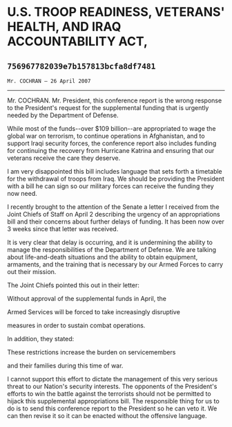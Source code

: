 # U.S. TROOP READINESS, VETERANS' HEALTH, AND IRAQ ACCOUNTABILITY ACT,
## `756967782039e7b157813bcfa8df7481`
`Mr. COCHRAN — 26 April 2007`

---


Mr. COCHRAN. Mr. President, this conference report is the wrong 
response to the President's request for the supplemental funding that 
is urgently needed by the Department of Defense.

While most of the funds--over $109 billion--are appropriated to wage 
the global war on terrorism, to continue operations in Afghanistan, and 
to support Iraqi security forces, the conference report also includes 
funding for continuing the recovery from Hurricane Katrina and ensuring 
that our veterans receive the care they deserve.

I am very disappointed this bill includes language that sets forth a 
timetable for the withdrawal of troops from Iraq. We should be 
providing the President with a bill he can sign so our military forces 
can receive the funding they now need.

I recently brought to the attention of the Senate a letter I received 
from the Joint Chiefs of Staff on April 2 describing the urgency of an 
appropriations bill and their concerns about further delays of funding. 
It has been now over 3 weeks since that letter was received.

It is very clear that delay is occurring, and it is undermining the 
ability to manage the responsibilities of the Department of Defense. We 
are talking about life-and-death situations and the ability to obtain 
equipment, armaments, and the training that is necessary by our Armed 
Forces to carry out their mission.

The Joint Chiefs pointed this out in their letter:




 Without approval of the supplemental funds in April, the 


 Armed Services will be forced to take increasingly disruptive 


 measures in order to sustain combat operations.


In addition, they stated:




 These restrictions increase the burden on servicemembers 


 and their families during this time of war.

I cannot support this effort to dictate the management of this very 
serious threat to our Nation's security interests. The opponents of the 
President's efforts to win the battle against the terrorists should not 
be permitted to hijack this supplemental appropriations bill. The 
responsible thing for us to do is to send this conference report to the 
President so he can veto it. We can then revise it so it can be enacted 
without the offensive language.